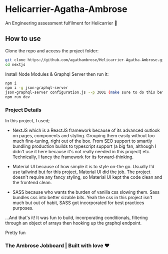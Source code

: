# Helicarrier-Agatha-Ambrose
An Engineering assessment fulfilment for Helicarrier 🚀

## How to use

Clone the repo and access the project folder:

```sh
git clone https://github.com/agathambrose/Helicarrier-Agatha-Ambrose.git
cd nextjs
```

Install Node Modules & Graphql Server then run it:

```sh
npm i
npm i -g json-graphql-server
json-graphql-server configuration.js --p 3001 (make sure to do this before the next step of running the projects development server. VERY IMPORTANT.)
npm run dev
```

### Project Details
In this project, I used;
- NextJS which is a ReactJS framework because of its advanced outlook on pages, components and styling. Grouping them easily without too much fine-tuning, right out of the box. From SEO support to smartly bundling production builds to typescript support (a big fan, although I didn't use it here because it's not really needed in this project) etc. Technically, I fancy the framework for its forward-thinking.

- Material UI because of how simple it is to style on-the go. Usually I'd use tailwind but for this project, Material UI did the job. The project doesn't require any fancy styling, so Material UI kept the code clean and the frontend clean.

- SASS because who wants the burden of vanilla css slowing them. Sass bundles css into better sizable bits. Yeah the css in this project isn't much but out of habit, SASS got incorporated for best practices purposes.

...And that's it! It was fun to build, incorporating conditionals, filtering through an object of arrays then hooking up the graphql endpoint.

Pretty fun

### The Ambrose Jobboard | Built with love ❤️